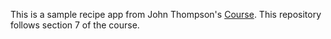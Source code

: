 This is a sample recipe app from John Thompson's [Course](https://www.udemy.com/spring-framework-5-beginner-to-guru/).
This repository follows section 7 of the course. 